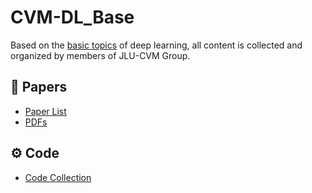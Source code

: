 # CVM-DL_Base
Based on the [basic topics](https://github.com/MsterDC/CVM-DL_Base/blob/main/topic.md) of deep learning, all content is collected and organized by members of JLU-CVM Group.
## :book: Papers
* [Paper List](https://github.com/MsterDC/CVM-DL_Base/blob/main/Papers/PaperList.md)
* [PDFs](https://github.com/MsterDC/CVM-DL_Base/tree/main/Papers)
## :gear: Code
* [Code Collection](https://github.com/MsterDC/CVM-DL_Base/tree/main/code)
